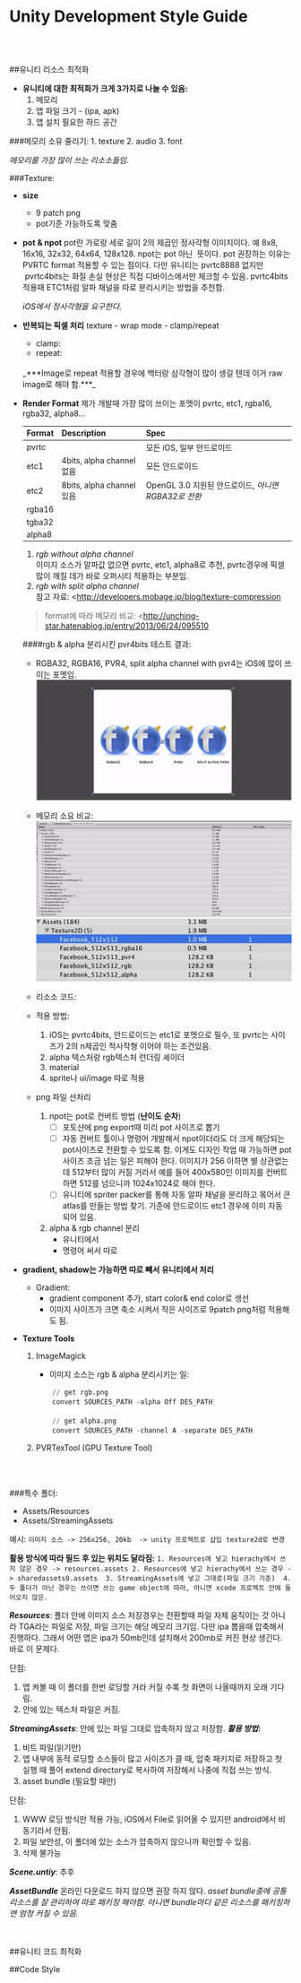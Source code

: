# Unity Development Style Guide


</br>
</br>

##유니티 리소스 최적화

*	**유니티에 대한 최적화가 크게 3가지로 나눌 수 있음:**
	1.	메모리  
	2. 앱 파일 크기 - (ipa, apk)
	3. 앱 설치 필요한 하드 공간

###메모리 소유 줄리기:
	1. texture
	2. audio
	3. font

_메모리를 가장 많이 쓰는 리소소들임._

###Texture:
* **size**
	*	9 patch png
	* 	pot기준 가능하도록 맞춤
	
* **pot & npot**
pot란 가로랑 세로 길이 2의 제곱인 정사각형 이미지이다. 예 8x8, 16x16, 32x32, 64x64, 128x128. npot는 pot 아닌  뜻이다. pot 권장하는 이유는 PVRTC format 적용할 수 있는 점이다. 다만 유니티는 pvrtc8888 없지만  pvrtc4bits는 화질 손실 현상은 직접 디바이스에서만 체크할 수 있음. pvrtc4bits 적용때 ETC1처럼 알파 채널을 따로 분리시키는 방법을 추천함.

	_iOS에서 정사각형을 요구한다._

* **반복되는 픽셀 처리**
 texture - wrap mode - clamp/repeat
 	* clamp:
 	* repeat:
 	</br> 
	_***Image로 repeat 적용할 경우에 백터랑 삼각형이 많이 생길 텐데 이거 raw image로 해야 함.***_ 

* **Render Format**
	제가 개발때 가장 많이 쓰이는 포멧이 pvrtc, etc1, rgba16, rgba32, alpha8...
	
	Format | Description | Spec
	--------- | --------- | ---------
	pvrtc||모든 iOS, 일부 안드로이드
	etc1|4bits, alpha channel 없음|모든 안드로이드
	etc2|8bits, alpha channel 있음|OpenGL 3.0 지원된 안드로이드, _아니면 RGBA32로 전환_  
	rgba16||
	tgba32||
	alpha8||
 
	1. *rgb without alpha channel*</br>
	이미지 소스가 알파값 없으면 pvrtc, etc1, alpha8로 추천, pvrtc경우에 픽셀 많이 깨질 데가 바로 오퍼시티 적용하는 부분임.
	2. *rgb with split alpha channel*</br>
	참고 자료: &lt;http://developers.mobage.jp/blog/texture-compression
	
	>format에 따라 메모리 비교: &lt;http://unching-star.hatenablog.jp/entry/2013/06/24/095510
	
	####rgb & alpha 분리시킨 pvr4bits 테스트 결과:
	*	RGBA32, RGBA16, PVR4, split alpha channel with pvr4는 iOS에 많이 쓰이는 포멧임.
		![](https://raw.githubusercontent.com/DanieWng/UnityNote/master/sceneshot/Mar-21-2017%2010-27-27.gif)
	
	*	메모리 소요 비교:    
		![](https://github.com/DanieWng/UnityNote/blob/master/sceneshot/Mar-21-2017%2010-24-47.gif?raw=true)
		![](https://github.com/DanieWng/UnityNote/blob/master/sceneshot/Jietu20170321-115602.jpg?raw=true)
	*	리소소 코드: 
	
	* 	적용 방법: 
	
		1.	iOS는 pvrtc4bits, 안드로이드는 etc1로 포멧으로 필수, 또 pvrtc는 사이즈가 2의 n제곱인 적사작형 이어야 하는 조건있음.
		2.	alpha 텍스처랑 rgb텍스처 런더링 셰이더
		3. material 
		4. sprite나 ui/image 따로 적용

	*	png 파일 선처리
	
		1.	npot는 pot로 컨버트 방법 (**난이도 순차**)
			*	[ ] 포토샨에 png export때 미리 pot 사이즈로 뽑기
			*	[ ] 자동 컨버트 툴이나 명령어 개발해서 npot이더라도 더 크게 해당되는 pot사이즈로 전환할 수 있도록 함. 이게도 디자인 작업				때 가능하면 pot사이즈 조금 넘는 일은 피해야 한다. 이미지가 256 이하면 별 상관없는데 512부터 많이 커질 거라서 예를 들어 				400x580인 이미지를 컨버트하면 512를 넘으니까 1024x1024로 해야 한다.
			* 	[ ] 유니티에 spriter packer를 통해 자동 알파 채널을 분리하고 몪어서 큰 atlas를 만들는 방법 찾기. 기준에 안드로이드 				etc1 경우에 이미 자동 되어 있음.  
			
		2. alpha & rgb channel 분리
			*	유니티에서
			* 	명령어 써서 따로 
 
* **gradient, shadow는 가능하면 따로 빼서 유니티에서 처리** 
	*	Gradient:
		*	gradient component 추가, start color& end color로 생선
		*	이미지 사이즈가 크면 축소 시켜서 작은 사이즈로 9patch png처럼 적용해도 됨. 

* **Texture Tools**
	1. ImageMagick
		*	이미지 소스는 rgb & alpha 분리시키는 일:
	
		```python
			// get rgb.png
			convert SOURCES_PATH -alpha Off DES_PATH
			
			// get alpha.png
			convert SOURCES_PATH -channel A -separate DES_PATH
		```
	2. PVRTexTool (GPU Texture Tool)
		

</br>
</br>

###특수 폴더:

* Assets/Resources 
* Assets/StreamingAssets 

예시: 
`이미지 소스 -> 256x256, 20kb 
-> unity 프로젝트로 삽입 texture2d로 변경`

**활용 방식에 따라 필드 후 있는 위치도 달라짐:**
`1. Resources에 넣고 hierachy에서 쓰지 않은 경우 -> resources.assets
2. Resources에 넣고 hierachy에서 쓰는 경우 -> sharedassets0.assets 
3. StreamingAssets에 넣고 그대로(파일 크기 기준) 
4. 두 폴더가 아닌 경우는 쓰이면 쓰는 game object에 따라, 아니면 xcode 프로젝트 안에 들어오지 않은.`

_**Resources**_:
폴더 안에 이미지 소스 저장경우는 전환할때 파일 자체 움직이는 것 아니라 TGA라는 파일로 저장, 파일 크기는 해당 메모리 크기임.
다만 ipa 뽑을때 압축해서 진행하다. 그래서 어떤 앱은 ipa가 50mb인데 설치해서 200mb로 커진 현상 생긴다. 바로 이 문제다.  

단점:
1. 앱 켜볼 때 이 폴더를 한번 로딩할 거라 커질 수록 첫 화면이 나올때까지 오래 기다림.
2. 안에 있는 텍스처 파일은 커짐.

_**StreamingAssets**_:
안에 있는 파일 그대로 압축하지 않고 저장함.
***활용 방법:***
1. 비트 파일(읽기만)
2. 앱 내부에 동적 로딩할 소스들이 많고 사이즈가 클 때, 압축 패키지로 저장하고 첫 실행 때 풀어 extend directory로 복사하여 저장해서 나중에 직접 쓰는 방식.
3. asset bundle (필요할 때만)

단점: 
1. WWW 로딩 방식만 적용 가능, iOS에서 File로 읽어올 수 있지만 android에서 비동기라서 안됨.
2. 파일 보안성, 이 폴더에 있는 소스가 압축하지 않으니까 확인할 수 있음.
3. 삭제 불가능


_**Scene.untiy**_: 
추후 

_**AssetBundle**_ 
온라인 다운로드 하지 않으면 권장 하지 않다.
_asset bundle중에 공통 리소스를 잘 관리하여 따로 패키징 해야함. 아니면 bundle마다 같은 리소스를 패키징하면 엄청 커질 수 있음._


</br>
</br>
##유니티 코드 최적화

##Code Style


</br>
</br>




